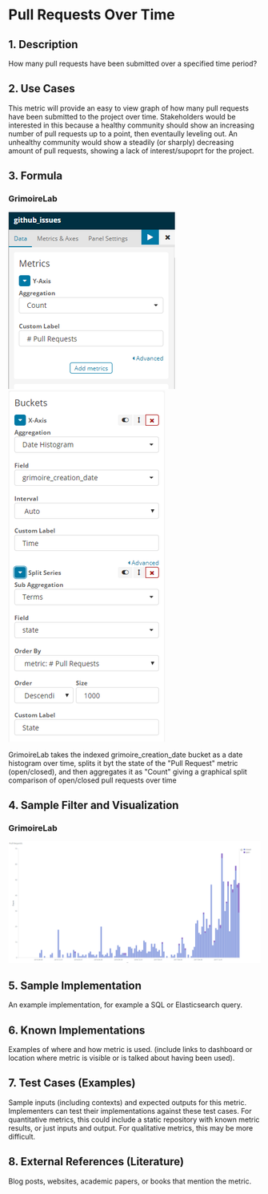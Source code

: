# Pull Requests Over Time

## 1. Description
How many pull requests have been submitted over a specified time period?

## 2. Use Cases
This metric will provide an easy to view graph of how many pull requests have been submitted to the project over time.
Stakeholders would be interested in this because a healthy community should show an increasing number of pull requests up to a point, then eventaully leveling out. An unhealthy
community would show a steadily (or sharply) decreasing amount of pull requests, showing a lack of interest/supoprt for the project.

## 3. Formula

### GrimoireLab
![img](https://github.com/Illuminatian/Assets/blob/master/PullRequestCode1.PNG)
![img](https://github.com/Illuminatian/Assets/blob/master/PullRequestCode2.PNG)

GrimoireLab takes the indexed grimoire_creation_date bucket as a date histogram over time, splits it byt the state of
the "Pull Request" metric (open/closed), and then aggregates it as "Count" giving a graphical split comparison of open/closed pull requests
over time
## 4. Sample Filter and Visualization

### GrimoireLab
![img](https://github.com/Illuminatian/Assets/blob/master/PullRequestsVis.PNG)

## 5. Sample Implementation
An example implementation, for example a SQL or Elasticsearch query.

## 6. Known Implementations
Examples of where and how metric is used. (include links to dashboard or location where metric is visible or is talked about having been used).

## 7. Test Cases (Examples)
Sample inputs (including contexts) and expected outputs for this metric. Implementers can test their implementations against these test cases. For quantitative metrics, this could include a static repository with known metric results, or just inputs and output. For qualitative metrics, this may be more difficult.

## 8. External References (Literature)
Blog posts, websites, academic papers, or books that mention the metric.
